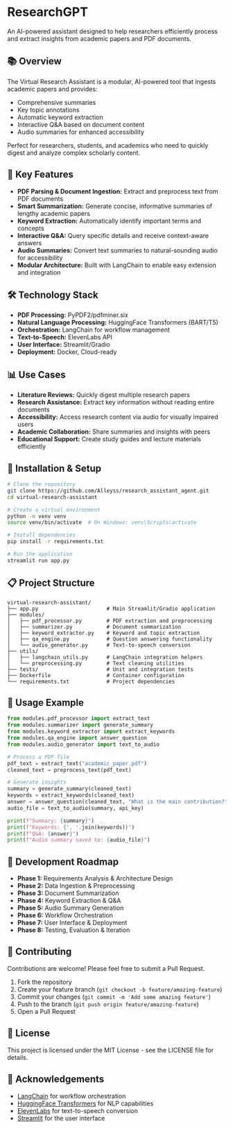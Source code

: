 # ResearchGPT

An AI-powered assistant designed to help researchers efficiently process and extract insights from academic papers and PDF documents.

## 📚 Overview

The Virtual Research Assistant is a modular, AI-powered tool that ingests academic papers and provides:

- Comprehensive summaries
- Key topic annotations
- Automatic keyword extraction
- Interactive Q&A based on document content
- Audio summaries for enhanced accessibility

Perfect for researchers, students, and academics who need to quickly digest and analyze complex scholarly content.

## 🔧 Key Features

- **PDF Parsing & Document Ingestion:** Extract and preprocess text from PDF documents
- **Smart Summarization:** Generate concise, informative summaries of lengthy academic papers
- **Keyword Extraction:** Automatically identify important terms and concepts
- **Interactive Q&A:** Query specific details and receive context-aware answers
- **Audio Summaries:** Convert text summaries to natural-sounding audio for accessibility
- **Modular Architecture:** Built with LangChain to enable easy extension and integration

## 🛠️ Technology Stack

- **PDF Processing:** PyPDF2/pdfminer.six
- **Natural Language Processing:** HuggingFace Transformers (BART/T5)
- **Orchestration:** LangChain for workflow management
- **Text-to-Speech:** ElevenLabs API
- **User Interface:** Streamlit/Gradio
- **Deployment:** Docker, Cloud-ready

## 📊 Use Cases

- **Literature Reviews:** Quickly digest multiple research papers
- **Research Assistance:** Extract key information without reading entire documents
- **Accessibility:** Access research content via audio for visually impaired users
- **Academic Collaboration:** Share summaries and insights with peers
- **Educational Support:** Create study guides and lecture materials efficiently

## 🚀 Installation & Setup

```bash
# Clone the repository
git clone https://github.com/Alleyss/research_assistant_agent.git
cd virtual-research-assistant

# Create a virtual environment
python -m venv venv
source venv/bin/activate  # On Windows: venv\Scripts\activate

# Install dependencies
pip install -r requirements.txt

# Run the application
streamlit run app.py
```

## 📋 Project Structure

```
virtual-research-assistant/
├── app.py                      # Main Streamlit/Gradio application
├── modules/
│   ├── pdf_processor.py        # PDF extraction and preprocessing
│   ├── summarizer.py           # Document summarization
│   ├── keyword_extractor.py    # Keyword and topic extraction
│   ├── qa_engine.py            # Question answering functionality
│   └── audio_generator.py      # Text-to-speech conversion
├── utils/
│   ├── langchain_utils.py      # LangChain integration helpers
│   └── preprocessing.py        # Text cleaning utilities
├── tests/                      # Unit and integration tests
├── Dockerfile                  # Container configuration
└── requirements.txt            # Project dependencies
```

## 📝 Usage Example

```python
from modules.pdf_processor import extract_text
from modules.summarizer import generate_summary
from modules.keyword_extractor import extract_keywords
from modules.qa_engine import answer_question
from modules.audio_generator import text_to_audio

# Process a PDF file
pdf_text = extract_text("academic_paper.pdf")
cleaned_text = preprocess_text(pdf_text)

# Generate insights
summary = generate_summary(cleaned_text)
keywords = extract_keywords(cleaned_text)
answer = answer_question(cleaned_text, "What is the main contribution?")
audio_file = text_to_audio(summary, api_key)

print(f"Summary: {summary}")
print(f"Keywords: {', '.join(keywords)}")
print(f"Q&A: {answer}")
print(f"Audio summary saved to: {audio_file}")
```

## 🔄 Development Roadmap

- **Phase 1:** Requirements Analysis & Architecture Design
- **Phase 2:** Data Ingestion & Preprocessing
- **Phase 3:** Document Summarization
- **Phase 4:** Keyword Extraction & Q&A
- **Phase 5:** Audio Summary Generation
- **Phase 6:** Workflow Orchestration
- **Phase 7:** User Interface & Deployment
- **Phase 8:** Testing, Evaluation & Iteration

## 🤝 Contributing

Contributions are welcome! Please feel free to submit a Pull Request.

1. Fork the repository
2. Create your feature branch (`git checkout -b feature/amazing-feature`)
3. Commit your changes (`git commit -m 'Add some amazing feature'`)
4. Push to the branch (`git push origin feature/amazing-feature`)
5. Open a Pull Request

## 📄 License

This project is licensed under the MIT License - see the LICENSE file for details.

## 🙏 Acknowledgements

- [LangChain](https://github.com/hwchase17/langchain) for workflow orchestration
- [HuggingFace Transformers](https://github.com/huggingface/transformers) for NLP capabilities
- [ElevenLabs](https://elevenlabs.io/) for text-to-speech conversion
- [Streamlit](https://streamlit.io/) for the user interface

